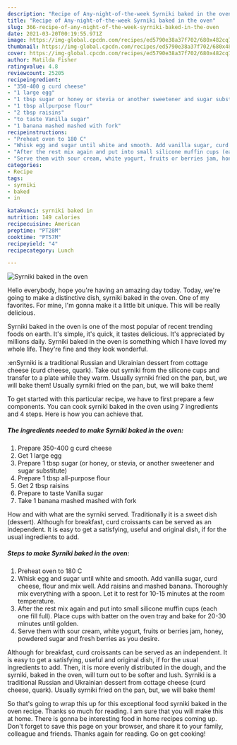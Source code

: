 ```yaml
---
description: "Recipe of Any-night-of-the-week Syrniki baked in the oven"
title: "Recipe of Any-night-of-the-week Syrniki baked in the oven"
slug: 366-recipe-of-any-night-of-the-week-syrniki-baked-in-the-oven
date: 2021-03-20T00:19:55.971Z
image: https://img-global.cpcdn.com/recipes/ed5790e38a37f702/680x482cq70/syrniki-baked-in-the-oven-recipe-main-photo.jpg
thumbnail: https://img-global.cpcdn.com/recipes/ed5790e38a37f702/680x482cq70/syrniki-baked-in-the-oven-recipe-main-photo.jpg
cover: https://img-global.cpcdn.com/recipes/ed5790e38a37f702/680x482cq70/syrniki-baked-in-the-oven-recipe-main-photo.jpg
author: Matilda Fisher
ratingvalue: 4.8
reviewcount: 25205
recipeingredient:
- "350-400 g curd cheese"
- "1 large egg"
- "1 tbsp sugar or honey or stevia or another sweetener and sugar substitute"
- "1 tbsp allpurpose flour"
- "2 tbsp raisins"
- "to taste Vanilla sugar"
- "1 banana mashed mashed with fork"
recipeinstructions:
- "Preheat oven to 180 С"
- "Whisk egg and sugar until white and smooth. Add vanilla sugar, curd cheese, flour and mix well. Add raisins and mashed banana. Thoroughly mix everything with a spoon. Let it to rest for 10-15 minutes at the room temperature."
- "After the rest mix again and put into small silicone muffin cups (each one fill full). Place cups with batter on the oven tray and bake for 20-30 minutes until golden."
- "Serve them with sour cream, white yogurt, fruits or berries jam, honey, powdered sugar and fresh berries as you desire."
categories:
- Recipe
tags:
- syrniki
- baked
- in

katakunci: syrniki baked in 
nutrition: 149 calories
recipecuisine: American
preptime: "PT28M"
cooktime: "PT57M"
recipeyield: "4"
recipecategory: Lunch

---
```



![Syrniki baked in the oven](https://img-global.cpcdn.com/recipes/ed5790e38a37f702/680x482cq70/syrniki-baked-in-the-oven-recipe-main-photo.jpg)

Hello everybody, hope you're having an amazing day today. Today, we're going to make a distinctive dish, syrniki baked in the oven. One of my favorites. For mine, I'm gonna make it a little bit unique. This will be really delicious.

Syrniki baked in the oven is one of the most popular of recent trending foods on earth. It's simple, it's quick, it tastes delicious. It's appreciated by millions daily. Syrniki baked in the oven is something which I have loved my whole life. They're fine and they look wonderful.

:enSyrniki is a traditional Russian and Ukrainian dessert from cottage cheese (curd cheese, quark). Take out syrniki from the silicone cups and transfer to a plate while they warm. Usually syrniki fried on the pan, but, we will bake them! Usually syrniki fried on the pan, but, we will bake them!


To get started with this particular recipe, we have to first prepare a few components. You can cook syrniki baked in the oven using 7 ingredients and 4 steps. Here is how you can achieve that.

<!--inarticleads1-->

##### The ingredients needed to make Syrniki baked in the oven:

1. Prepare 350-400 g curd cheese
1. Get 1 large egg
1. Prepare 1 tbsp sugar (or honey, or stevia, or another sweetener and sugar substitute)
1. Prepare 1 tbsp all-purpose flour
1. Get 2 tbsp raisins
1. Prepare to taste Vanilla sugar
1. Take 1 banana mashed mashed with fork


How and with what are the syrniki served. Traditionally it is a sweet dish (dessert). Although for breakfast, curd croissants can be served as an independent. It is easy to get a satisfying, useful and original dish, if for the usual ingredients to add. 

<!--inarticleads2-->

##### Steps to make Syrniki baked in the oven:

1. Preheat oven to 180 С
1. Whisk egg and sugar until white and smooth. Add vanilla sugar, curd cheese, flour and mix well. Add raisins and mashed banana. Thoroughly mix everything with a spoon. Let it to rest for 10-15 minutes at the room temperature.
1. After the rest mix again and put into small silicone muffin cups (each one fill full). Place cups with batter on the oven tray and bake for 20-30 minutes until golden.
1. Serve them with sour cream, white yogurt, fruits or berries jam, honey, powdered sugar and fresh berries as you desire.


Although for breakfast, curd croissants can be served as an independent. It is easy to get a satisfying, useful and original dish, if for the usual ingredients to add. Then, it is more evenly distributed in the dough, and the syrniki, baked in the oven, will turn out to be softer and lush. Syrniki is a traditional Russian and Ukrainian dessert from cottage cheese (curd cheese, quark). Usually syrniki fried on the pan, but, we will bake them! 

So that's going to wrap this up for this exceptional food syrniki baked in the oven recipe. Thanks so much for reading. I am sure that you will make this at home. There is gonna be interesting food in home recipes coming up. Don't forget to save this page on your browser, and share it to your family, colleague and friends. Thanks again for reading. Go on get cooking!
